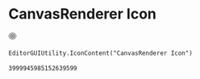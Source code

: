 # CanvasRenderer Icon
![](/img/CanvasRenderer%20Icon.png)

``` CSharp
EditorGUIUtility.IconContent("CanvasRenderer Icon")
```
```
3999945985152639599
```
